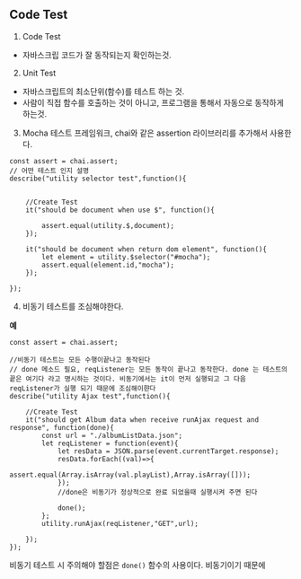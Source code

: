 ## Code Test

1.  Code Test
- 자바스크립 코드가 잘 동작되는지 확인하는것.

2. Unit Test
- 자바스크립트의 최소단위(함수)를 테스트 하는 것.
- 사람이 직접 함수를 호출하는 것이 아니고, 프로그램을 통해서 자동으로 동작하게 하는것.


3. Mocha 테스트 프레임워크, chai와 같은 assertion 라이브러리를 추가해서 사용한다.

~~~
const assert = chai.assert;
// 어떤 테스트 인지 설명
describe("utility selector test",function(){


    //Create Test
    it("should be document when use $", function(){

        assert.equal(utility.$,document);
    });

    it("should be document when return dom element", function(){
        let element = utility.$selector("#mocha");
        assert.equal(element.id,"mocha");
    });

});
~~~

4. 비동기 테스트를 조심해야한다.

**예**

~~~
const assert = chai.assert;

//비동기 테스트는 모든 수행이끝나고 동작된다
// done 메소드 필요, reqListener는 모든 동작이 끝나고 동작한다. done 는 테스트의 끝은 여기다 라고 명시하는 것이다. 비동기에서는 it이 먼저 실행되고 그 다음 reqListener가 실행 되기 때문에 조심해이햔다
describe("utility Ajax test",function(){

    //Create Test
    it("should get Album data when receive runAjax request and response", function(done){
        const url = "./albumListData.json";
        let reqListener = function(event){
            let resData = JSON.parse(event.currentTarget.response);
            resData.forEach((val)=>{
                assert.equal(Array.isArray(val.playList),Array.isArray([]));
            });
            //done은 비동기가 정상적으로 완료 되었을때 실행시켜 주면 된다

            done();
        };
        utility.runAjax(reqListener,"GET",url);

    });
});
~~~

비동기 테스트 시 주의해야 할점은 `done()` 함수의 사용이다. 비동기이기 때문에 